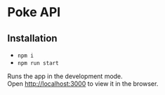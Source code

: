# Poke API

## Installation

- `npm i`
- `npm run start`

Runs the app in the development mode.\
Open [http://localhost:3000](http://localhost:3000) to view it in the browser.

